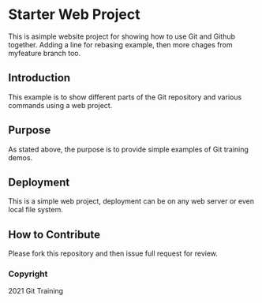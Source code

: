 # Starter Web Project

This is asimple website project for showing how to use Git and Github together. Adding a line for rebasing example, then more chages from myfeature branch too.

## Introduction

This example is to show different parts of the Git repository and various commands using a web project.

## Purpose

As stated above, the purpose is to provide simple examples of Git training demos.

## Deployment

This is a simple web project, deployment can be on any web server or even local file system.

## How to Contribute

Please fork this repository and then issue full request for review.

### Copyright
2021 Git Training